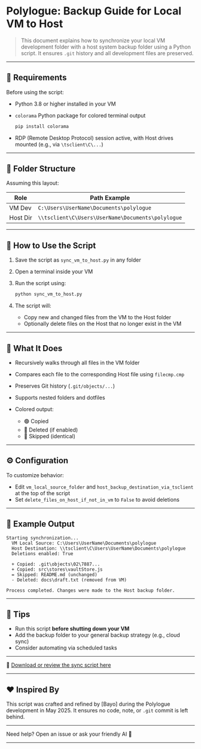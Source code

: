 # Polylogue: Backup Guide for Local VM to Host

> This document explains how to synchronize your local VM development folder with a host system backup folder using a Python script. It ensures `.git` history and all development files are preserved.

---

## 🧰 Requirements

Before using the script:

* Python 3.8 or higher installed in your VM
* `colorama` Python package for colored terminal output

  ```bash
  pip install colorama
  ```
* RDP (Remote Desktop Protocol) session active, with Host drives mounted (e.g., via `\tsclient\C\...`)

---

## 📁 Folder Structure

Assuming this layout:

| Role     | Path Example                                      |
| -------- | ------------------------------------------------- |
| VM Dev   | `C:\Users\UserName\Documents\polylogue`           |
| Host Dir | `\\tsclient\C\Users\UserName\Documents\polylogue` |

---

## 🚀 How to Use the Script

1. Save the script as `sync_vm_to_host.py` in any folder
2. Open a terminal inside your VM
3. Run the script using:

   ```bash
   python sync_vm_to_host.py
   ```
4. The script will:

   * Copy new and changed files from the VM to the Host folder
   * Optionally delete files on the Host that no longer exist in the VM

---

## 🔄 What It Does

* Recursively walks through all files in the VM folder
* Compares each file to the corresponding Host file using `filecmp.cmp`
* Preserves Git history (`.git/objects/...`)
* Supports nested folders and dotfiles
* Colored output:

  * 🟢 Copied
  * 🔴 Deleted (if enabled)
  * 🔁 Skipped (identical)

---

## ⚙️ Configuration

To customize behavior:

* Edit `vm_local_source_folder` and `host_backup_destination_via_tsclient` at the top of the script
* Set `delete_files_on_host_if_not_in_vm` to `False` to avoid deletions

---

## 🧪 Example Output

```
Starting synchronization...
  VM Local Source: C:\Users\UserName\Documents\polylogue
  Host Destination: \\tsclient\C\Users\UserName\Documents\polylogue
  Deletions enabled: True

  + Copied: .git\objects\02\7887...
  + Copied: src\stores\vaultStore.js
  = Skipped: README.md (unchanged)
  - Deleted: docs\draft.txt (removed from VM)

Process completed. Changes were made to the Host backup folder.
```

---

## 🧼 Tips

* Run this script **before shutting down your VM**
* Add the backup folder to your general backup strategy (e.g., cloud sync)
* Consider automating via scheduled tasks

---

📁 [Download or review the sync script here](./tools/sync_vm_to_host.py)

---

## ❤️ Inspired By

This script was crafted and refined by \[Bayo] during the Polylogue development in May 2025. It ensures no code, note, or `.git` commit is left behind.

---

Need help? Open an issue or ask your friendly AI 🤖

---
